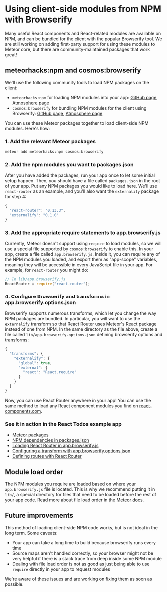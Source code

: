 <h1>Using client-side modules from NPM with Browserify</h1>

Many useful React components and React-related modules are available on NPM, and can be bundled for the client with the popular Browserify tool. We are still working on adding first-party support for using these modules to Meteor core, but there are community-maintained packages that work great!

## meteorhacks:npm and cosmos:browserify

We'll use the following community tools to load NPM packages on the client:

- `meteorhacks:npm` for loading NPM modules into your app: [GitHub page](https://github.com/meteorhacks/npm), [Atmosphere page](https://atmospherejs.com/meteorhacks/npm)
- `cosmos:browserify` for bundling NPM modules for the client using Browserify: [GitHub page](https://github.com/elidoran/cosmos-browserify/), [Atmosphere page](https://atmospherejs.com/cosmos/browserify)

You can use these Meteor packages together to load client-side NPM modules. Here's how:

### 1. Add the relevant Meteor packages

```sh
meteor add meteorhacks:npm cosmos:browserify
```

### 2. Add the npm modules you want to packages.json

After you have added the packages, run your app once to let some initial setup happen. Then, you should have a file called `packages.json` in the root of your app. Put any NPM packages you would like to load here. We'll use `react-router` as an example, and you'll also want the `externalify` package for step 4:

```js
{
  "react-router": "0.13.3",
  "externalify": "0.1.0"
}
```

### 3. Add the appropriate require statements to app.browserify.js

Currently, Meteor doesn't support using `require` to load modules, so we will use a special file supported by `cosmos:browserify` to enable this. In your app, create a file called `app.browserify.js`. Inside it, you can require any of the NPM modules you loaded, and export them as "app-scope" variables, meaning they will be accessible in every JavaScript file in your app. For example, for `react-router` you might do:

```js
// In lib/app.browserify.js
ReactRouter = require("react-router");
```

### 4. Configure Browserify and transforms in app.browserify.options.json

Browserify supports numerous transforms, which let you change the way NPM packages are bundled. In particular, you will want to use the `externalify` transform so that React Router uses Meteor's React package instead of one from NPM. In the same directory as the file above, create a file called `lib/app.browserify.options.json` defining browserify options and transforms:

```js
{
  "transforms": {
    "externalify": {
      "global": true,
      "external": {
        "react": "React.require"
      }
    }
  }
}
```

Now, you can use React Router anywhere in your app! You can use the same method to load any React component modules you find on [react-components.com](http://react-components.com/).

### See it in action in the React Todos example app

- [Meteor packages](https://github.com/meteor/react-packages/blob/e0c3c38cd8117eb9500e7c90fcaa05ab0fb7f638/react-todos/.meteor/packages#L13-L14)
- [NPM dependencies in packages.json](https://github.com/meteor/react-packages/blob/master/examples/react-todos/packages.json)
- [Loading React Router in app.browserify.js](https://github.com/meteor/react-packages/blob/master/examples/react-todos/client/lib/app.browserify.js)
- [Configuring a transform with app.browserify.options.json](https://github.com/meteor/react-packages/blob/master/examples/react-todos/client/lib/app.browserify.options.json)
- [Defining routes with React Router](https://github.com/meteor/react-packages/blob/master/examples/react-todos/client/routes.jsx)

## Module load order

The NPM modules you require are loaded based on where your `app.browserify.js` file is located. This is why we recommend putting it in `lib/`, a special directory for files that need to be loaded before the rest of your app code. Read more about file load order in the [Meteor docs](http://docs.meteor.com/#/full/fileloadorder).

## Future improvements

This method of loading client-side NPM code works, but is not ideal in the long term. Some caveats:

- Your app can take a long time to build because browserify runs every time
- Source maps aren't handled correctly, so your browser might not be very helpful if there is a stack trace from deep inside some NPM module
- Dealing with file load order is not as good as just being able to use `require` directly in your app to request modules

We're aware of these issues and are working on fixing them as soon as possible.
